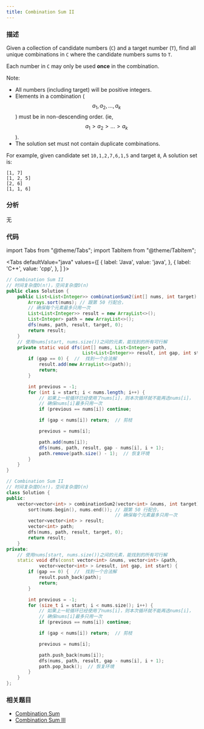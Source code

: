 ```yaml
---
title: Combination Sum II
---
```


### 描述

Given a collection of candidate numbers (`C`) and a target number (`T`), find all unique combinations in `C` where the candidate numbers sums to `T`.

Each number in `C` may only be used **once** in the combination.

Note:

- All numbers (including target) will be positive integers.
- Elements in a combination ($$a_1, a_2, ..., a_k$$) must be in non-descending order. (ie, $$a_1 > a_2 > ... > a_k$$).
- The solution set must not contain duplicate combinations.

For example, given candidate set `10,1,2,7,6,1,5` and target `8`,
A solution set is:

```
[1, 7]
[1, 2, 5]
[2, 6]
[1, 1, 6]
```

### 分析

无

### 代码

import Tabs from "@theme/Tabs";
import TabItem from "@theme/TabItem";

<Tabs
defaultValue="java"
values={[
{ label: 'Java', value: 'java', },
{ label: 'C++', value: 'cpp', },
]
}>
<TabItem value="java">

```java
// Combination Sum II
// 时间复杂度O(n!)，空间复杂度O(n)
public class Solution {
    public List<List<Integer>> combinationSum2(int[] nums, int target) {
        Arrays.sort(nums); // 跟第 50 行配合，
        // 确保每个元素最多只用一次
        List<List<Integer>> result = new ArrayList<>();
        List<Integer> path = new ArrayList<>();
        dfs(nums, path, result, target, 0);
        return result;
    }
    // 使用nums[start, nums.size())之间的元素，能找到的所有可行解
    private static void dfs(int[] nums, List<Integer> path,
                            List<List<Integer>> result, int gap, int start) {
        if (gap == 0) {  //  找到一个合法解
            result.add(new ArrayList<>(path));
            return;
        }

        int previous = -1;
        for (int i = start; i < nums.length; i++) {
            // 如果上一轮循环已经使用了nums[i]，则本次循环就不能再选nums[i]，
            // 确保nums[i]最多只用一次
            if (previous == nums[i]) continue;

            if (gap < nums[i]) return;  // 剪枝

            previous = nums[i];

            path.add(nums[i]);
            dfs(nums, path, result, gap - nums[i], i + 1);
            path.remove(path.size() - 1);  // 恢复环境
        }
    }
}
```

</TabItem>
<TabItem value="cpp">

```cpp
// Combination Sum II
// 时间复杂度O(n!)，空间复杂度O(n)
class Solution {
public:
    vector<vector<int> > combinationSum2(vector<int> &nums, int target) {
        sort(nums.begin(), nums.end()); // 跟第 50 行配合，
                                        // 确保每个元素最多只用一次
        vector<vector<int> > result;
        vector<int> path;
        dfs(nums, path, result, target, 0);
        return result;
    }
private:
    // 使用nums[start, nums.size())之间的元素，能找到的所有可行解
    static void dfs(const vector<int> &nums, vector<int> &path,
            vector<vector<int> > &result, int gap, int start) {
        if (gap == 0) {  //  找到一个合法解
            result.push_back(path);
            return;
        }

        int previous = -1;
        for (size_t i = start; i < nums.size(); i++) {
            // 如果上一轮循环已经使用了nums[i]，则本次循环就不能再选nums[i]，
            // 确保nums[i]最多只用一次
            if (previous == nums[i]) continue;

            if (gap < nums[i]) return;  // 剪枝

            previous = nums[i];

            path.push_back(nums[i]);
            dfs(nums, path, result, gap - nums[i], i + 1);
            path.pop_back();  // 恢复环境
        }
    }
};
```

</TabItem>
</Tabs>

### 相关题目

- [Combination Sum](combination-sum.md)
- [Combination Sum III](combination-sum-iii.md)
